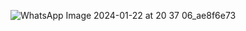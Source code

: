 ![WhatsApp Image 2024-01-22 at 20 37 06_ae8f6e73](https://github.com/Syifamf/Demo/assets/130586031/871cdd2b-032f-41f1-9679-9425776037e0)
